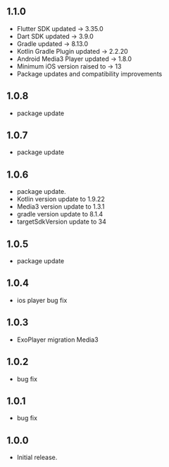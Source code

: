 ## 1.1.0

* Flutter SDK updated → 3.35.0
* Dart SDK updated → 3.9.0
* Gradle updated → 8.13.0
* Kotlin Gradle Plugin updated → 2.2.20
* Android Media3 Player updated → 1.8.0
* Minimum iOS version raised to → 13
* Package updates and compatibility improvements

## 1.0.8

* package update

## 1.0.7

* package update

## 1.0.6

* package update.
* Kotlin version update to 1.9.22
* Media3 version update to 1.3.1
* gradle version update to 8.1.4
* targetSdkVersion update to 34

## 1.0.5

* package update

## 1.0.4

* ios player bug fix

## 1.0.3

* ExoPlayer migration Media3

## 1.0.2

* bug fix

## 1.0.1

* bug fix

## 1.0.0

* Initial release.
